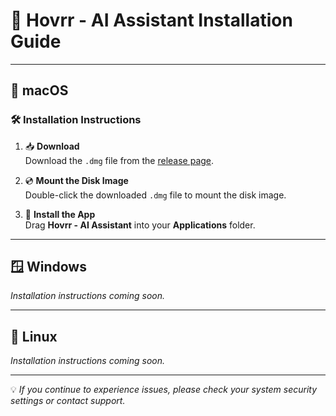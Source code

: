 # 🚀 Hovrr - AI Assistant Installation Guide

---

## 🍏 macOS

### 🛠️ Installation Instructions

1. 📥 **Download**  
   Download the `.dmg` file from the [release page](https://github.com/spartan-stratos/hovrr-ai/releases/latest).

2. 💿 **Mount the Disk Image**  
   Double-click the downloaded `.dmg` file to mount the disk image.

3. 📂 **Install the App**  
   Drag **Hovrr - AI Assistant** into your **Applications** folder.

---

## 🪟 Windows

_Installation instructions coming soon._

---

## 🐧 Linux

_Installation instructions coming soon._

---

💡 _If you continue to experience issues, please check your system security settings or contact support._
